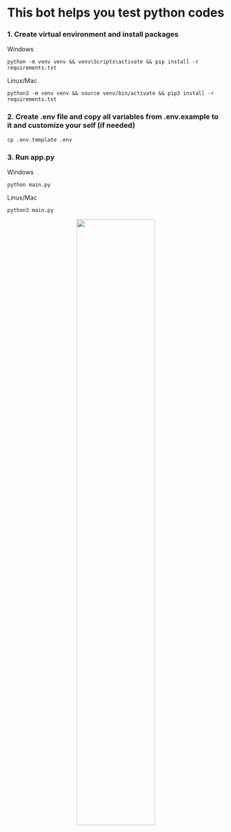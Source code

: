 ﻿# This bot helps you test python codes

### 1. Create virtual environment and install packages
Windows
```shell
python -m venv venv && venv\Scripts\activate && pip install -r requirements.txt
```

Linux/Mac
```shell
python3 -m venv venv && source venv/bin/activate && pip3 install -r requirements.txt
```

### 2. Create .env file and copy all variables from .env.example to it and customize your self (if needed)
```shell
cp .env.template .env
```


### 3. Run app.py
Windows
```shell
python main.py
```
Linux/Mac
```shell
python3 main.py
```


<p align="center">
<img style="width: 60%;" src="https://i.postimg.cc/nzykWKNd/result.gif">
</p>
